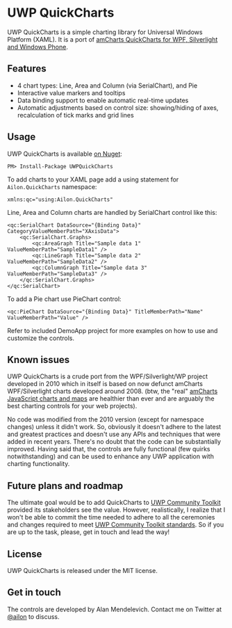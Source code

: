# UWP QuickCharts

UWP QuickCharts is a simple charting library for Universal Windows Platform (XAML). It is a port of [amCharts QuickCharts for WPF, Silverlight and Windows Phone](https://github.com/ailon/amCharts-Quick-Charts).

## Features

- 4 chart types: Line, Area and Column (via SerialChart), and Pie
- Interactive value markers and tooltips
- Data binding support to enable automatic real-time updates
- Automatic adjustments based on control size: showing/hiding of axes, recalculation of tick marks and grid lines

## Usage

UWP QuickCharts is available [on Nuget](https://www.nuget.org/packages/UWPQuickCharts/):

`PM> Install-Package UWPQuickCharts`

To add charts to your XAML page add a using statement for `Ailon.QuickCharts` namespace:

`xmlns:qc="using:Ailon.QuickCharts"`

Line, Area and Column charts are handled by SerialChart control like this:

    <qc:SerialChart DataSource="{Binding Data}" CategoryValueMemberPath="XAxisData">
        <qc:SerialChart.Graphs>
            <qc:AreaGraph Title="Sample data 1" ValueMemberPath="SampleData1" />
            <qc:LineGraph Title="Sample data 2" ValueMemberPath="SampleData2" />
            <qc:ColumnGraph Title="Sample data 3" ValueMemberPath="SampleData3" />
        </qc:SerialChart.Graphs>
    </qc:SerialChart>

To add a Pie chart use PieChart control:

    <qc:PieChart DataSource="{Binding Data}" TitleMemberPath="Name" ValueMemberPath="Value" />
    
Refer to included DemoApp project for more examples on how to use and customize the controls.

## Known issues

UWP QuickCharts is a crude port from the WPF/Silverlight/WP project developed in 2010 which in itself is based on now defunct amCharts WPF/Silverlight charts developed around 2008. (btw, the "real" [amCharts JavaScript charts and maps](https://www.amcharts.com/) are healthier than ever and are arguably the best charting controls for your web projects).

No code was modified from the 2010 version (except for namespace changes) unless it didn't work. So, obviously it doesn't adhere to the latest and greatest practices and doesn't use any APIs and techniques that were added in recent years. There's no doubt that the code can be substantially improved. Having said that, the controls are fully functional (few quirks notwithstanding) and can be used to enhance any UWP application with charting functionality.

## Future plans and roadmap

The ultimate goal would be to add QuickCharts to [UWP Community Toolkit](http://www.uwpcommunitytoolkit.com) provided its stakeholders see the value. However, realistically, I realize that I won't be able to commit the time needed to adhere to all the ceremonies and changes required to meet [UWP Community Toolkit standards](https://github.com/Microsoft/UWPCommunityToolkit/blob/master/contributing.md). So if you are up to the task, please, get in touch and lead the way!

## License

UWP QuickCharts is released under the MIT license.

## Get in touch

The controls are developed by Alan Mendelevich. Contact me on Twitter at [@ailon](https://twitter.com/ailon) to discuss.
